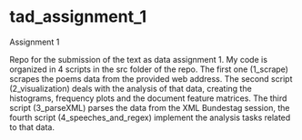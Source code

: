 # tad_assignment_1
Assignment 1


Repo for the submission of the text as data assignment 1. 
My code is organized in 4 scripts in the src folder of the repo. The first one (1_scrape) scrapes the poems data from the provided web address. The second script (2_visualization) deals with the analysis of that data, creating the histograms, frequency plots and the document feature matrices. The third script (3_parseXML) parses the data from the XML Bundestag session, the fourth script (4_speeches_and_regex) implement the analysis tasks related to that data. 
